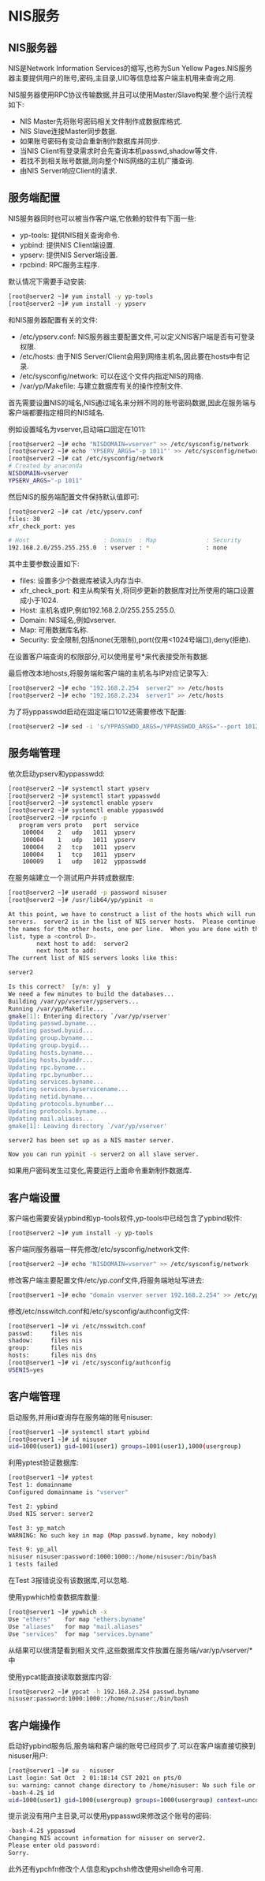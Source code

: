 # NIS服务

## NIS服务器

NIS是Network Information Services的缩写,也称为Sun Yellow Pages.NIS服务器主要提供用户的账号,密码,主目录,UID等信息给客户端主机用来查询之用.

NIS服务器使用RPC协议传输数据,并且可以使用Master/Slave构架.整个运行流程如下:

- NIS Master先将账号密码相关文件制作成数据库格式.
- NIS Slave连接Master同步数据.
- 如果账号密码有变动会重新制作数据库并同步.
- 当NIS Client有登录需求时会先查询本机passwd,shadow等文件.
- 若找不到相关账号数据,则向整个NIS网络的主机广播查询.
- 由NIS Server响应Client的请求.



## 服务端配置

NIS服务器同时也可以被当作客户端,它依赖的软件有下面一些:

- yp-tools: 提供NIS相关查询命令.
- ypbind: 提供NIS Client端设置.
- ypserv: 提供NIS Server端设置.
- rpcbind: RPC服务主程序.

默认情况下需要手动安装:

```sh
[root@server2 ~]# yum install -y yp-tools
[root@server2 ~]# yum install -y ypserv
```

和NIS服务器配置有关的文件:

- /etc/ypserv.conf: NIS服务器主要配置文件,可以定义NIS客户端是否有可登录权限.
- /etc/hosts: 由于NIS Server/Client会用到网络主机名,因此要在hosts中有记录.
- /etc/sysconfig/network: 可以在这个文件内指定NIS的网络.
- /var/yp/Makefile: 与建立数据库有关的操作控制文件.

首先需要设置NIS的域名,NIS通过域名来分辨不同的账号密码数据,因此在服务端与客户端都要指定相同的NIS域名.

例如设置域名为vserver,启动端口固定在1011:

```sh
[root@server2 ~]# echo "NISDOMAIN=vserver" >> /etc/sysconfig/network
[root@server2 ~]# echo 'YPSERV_ARGS="-p 1011"' >> /etc/sysconfig/network
[root@server2 ~]# cat /etc/sysconfig/network
# Created by anaconda
NISDOMAIN=vserver
YPSERV_ARGS="-p 1011"
```

然后NIS的服务端配置文件保持默认值即可:

```sh
[root@server2 ~]# cat /etc/ypserv.conf 
files: 30
xfr_check_port: yes

# Host                     : Domain  : Map              : Security 
192.168.2.0/255.255.255.0  : vserver : *   				: none
```

其中主要参数设置如下:

- files: 设置多少个数据库被读入内存当中.
- xfr_check_port: 和主从构架有关,将同步更新的数据库对比所使用的端口设置成小于1024.
- Host: 主机名或IP,例如192.168.2.0/255.255.255.0.
- Domain: NIS域名,例如vserver.
- Map: 可用数据库名称.
- Security: 安全限制,包括none(无限制),port(仅用<1024号端口),deny(拒绝).

在设置客户端查询的权限部分,可以使用星号*来代表接受所有数据.

最后修改本地hosts,将服务端和客户端的主机名与IP对应记录写入:

```sh
[root@server2 ~]# echo "192.168.2.254  server2" >> /etc/hosts
[root@server2 ~]# echo "192.168.2.234  server1" >> /etc/hosts
```

为了将yppasswdd启动在固定端口1012还需要修改下配置:

```sh
[root@server2 ~]# sed -i 's/YPPASSWDD_ARGS=/YPPASSWDD_ARGS="--port 1012"/g' /etc/sysconfig/yppasswdd
```



## 服务端管理

依次启动ypserv和yppasswdd:

```sh
[root@server2 ~]# systemctl start ypserv
[root@server2 ~]# systemctl start yppasswdd
[root@server2 ~]# systemctl enable ypserv
[root@server2 ~]# systemctl enable yppasswdd
[root@server2 ~]# rpcinfo -p
   program vers proto   port  service
    100004    2   udp   1011  ypserv
    100004    1   udp   1011  ypserv
    100004    2   tcp   1011  ypserv
    100004    1   tcp   1011  ypserv
    100009    1   udp   1012  yppasswdd
```

在服务端建立一个测试用户并转成数据库:

```sh
[root@server2 ~]# useradd -p password nisuser
[root@server2 ~]# /usr/lib64/yp/ypinit -m

At this point, we have to construct a list of the hosts which will run NIS
servers.  server2 is in the list of NIS server hosts.  Please continue to add
the names for the other hosts, one per line.  When you are done with the
list, type a <control D>.
        next host to add:  server2
        next host to add:  
The current list of NIS servers looks like this:

server2

Is this correct?  [y/n: y]  y
We need a few minutes to build the databases...
Building /var/yp/vserver/ypservers...
Running /var/yp/Makefile...
gmake[1]: Entering directory `/var/yp/vserver'
Updating passwd.byname...
Updating passwd.byuid...
Updating group.byname...
Updating group.bygid...
Updating hosts.byname...
Updating hosts.byaddr...
Updating rpc.byname...
Updating rpc.bynumber...
Updating services.byname...
Updating services.byservicename...
Updating netid.byname...
Updating protocols.bynumber...
Updating protocols.byname...
Updating mail.aliases...
gmake[1]: Leaving directory `/var/yp/vserver'

server2 has been set up as a NIS master server.

Now you can run ypinit -s server2 on all slave server.
```

如果用户密码发生过变化,需要运行上面命令重新制作数据库.



## 客户端设置

客户端也需要安装ypbind和yp-tools软件,yp-tools中已经包含了ypbind软件:

```sh
[root@server2 ~]# yum install -y yp-tools
```

客户端同服务器端一样先修改/etc/sysconfig/network文件:

```sh
[root@server2 ~]# echo "NISDOMAIN=vserver" >> /etc/sysconfig/network
```

修改客户端主要配置文件/etc/yp.conf文件,将服务端地址写进去:

```sh
[root@server1 ~]# echo "domain vserver server 192.168.2.254" >> /etc/yp.conf 
```

修改/etc/nsswitch.conf和/etc/sysconfig/authconfig文件:

```sh
[root@server1 ~]# vi /etc/nsswitch.conf
passwd:     files nis
shadow:     files nis
group:      files nis
hosts:      files nis dns
[root@server1 ~]# vi /etc/sysconfig/authconfig
USENIS=yes
```



## 客户端管理

启动服务,并用id查询存在服务端的账号nisuser:

```sh
[root@server1 ~]# systemctl start ypbind
[root@server1 ~]# id nisuser
uid=1000(user1) gid=1001(user1) groups=1001(user1),1000(usergroup)
```

利用yptest验证数据库:

```sh
[root@server1 ~]# yptest
Test 1: domainname
Configured domainname is "vserver"

Test 2: ypbind
Used NIS server: server2

Test 3: yp_match
WARNING: No such key in map (Map passwd.byname, key nobody)

Test 9: yp_all
nisuser nisuser:password:1000:1000::/home/nisuser:/bin/bash
1 tests failed
```

在Test 3报错说没有该数据库,可以忽略.

使用ypwhich检查数据库数量:

```sh
[root@server1 ~]# ypwhich -x
Use "ethers"    for map "ethers.byname"
Use "aliases"   for map "mail.aliases"
Use "services"  for map "services.byname"
```

从结果可以很清楚看到相关文件,这些数据库文件放置在服务端/var/yp/vserver/*中

使用ypcat能直接读取数据库内容:

```sh
[root@server2 ~]# ypcat -h 192.168.2.254 passwd.byname
nisuser:password:1000:1000::/home/nisuser:/bin/bash
```



## 客户端操作

启动好ypbind服务后,服务端和客户端的账号已经同步了.可以在客户端直接切换到nisuser用户:

```sh
[root@server1 ~]# su - nisuser
Last login: Sat Oct  2 01:18:14 CST 2021 on pts/0
su: warning: cannot change directory to /home/nisuser: No such file or directory
-bash-4.2$ id
uid=1000(user1) gid=1000(usergroup) groups=1000(usergroup) context=unconfined_u:unconfined_r:unconfined_t:s0-s0:c0.c1023
```

提示说没有用户主目录,可以使用yppasswd来修改这个账号的密码:

```sh
-bash-4.2$ yppasswd
Changing NIS account information for nisuser on server2.
Please enter old password:
Sorry.
```

此外还有ypchfn修改个人信息和ypchsh修改使用shell命令可用.

